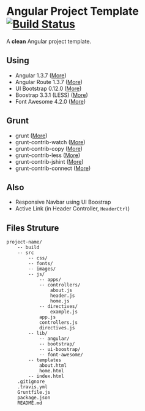 Angular Project Template [![Build Status](https://travis-ci.org/ekonstantinidis/angular-project-template.svg?branch=master)](https://travis-ci.org/ekonstantinidis/angular-project-template)
=======================

A **clean** Angular project template.

## Using

- Angular 1.3.7 ([More](http://www.angularjs.org/))
- Angular Route 1.3.7 ([More](http://www.angularjs.org/))
- UI Bootstrap 0.12.0 ([More](http://angular-ui.github.io/bootstrap))
- Boostrap 3.3.1 (LESS) ([More](http://www.getbootstrap.com/))
- Font Awesome 4.2.0 ([More](http://fontawesome.io/))


## Grunt

- grunt ([More](http://gruntjs.com/))
- grunt-contrib-watch ([More](https://github.com/gruntjs/grunt-contrib-watch))
- grunt-contrib-copy ([More](https://github.com/gruntjs/grunt-contrib-copy))
- grunt-contrib-less ([More](https://github.com/gruntjs/grunt-contrib-less))
- grunt-contrib-jshint ([More](https://github.com/gruntjs/grunt-contrib-jshint))
- grunt-contrib-connect ([More](https://github.com/gruntjs/grunt-contrib-connect))


## Also

- Responsive Navbar using UI Boostrap
- Active Link (in Header Controller, `HeaderCtrl`)

## Files Struture

    project-name/
    	-- build
    	-- src
	        -- css/
	        -- fonts/
	        -- images/
	        -- js/
	            -- apps/
	            -- controllers/
	                about.js
	                header.js
	                home.js
	            -- directives/
	                example.js
	            app.js
	            controllers.js
	            directives.js
	        -- lib/
            	-- angular/
            	-- bootstrap/
				-- ui-boostrap/
				-- font-awesome/
			-- templates
				about.html
				home.html
	        -- index.html
        .gitignore
        .travis.yml
        Gruntfile.js
        package.json
        README.md
